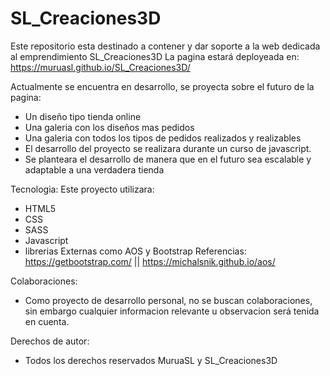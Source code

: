 # SL_Creaciones3D

Este repositorio esta destinado a contener y dar soporte a la web dedicada al emprendimiento SL_Creaciones3D
La pagina estará deployeada en: https://muruasl.github.io/SL_Creaciones3D/

Actualmente se encuentra en desarrollo, se proyecta sobre el futuro de la pagina:
  * Un diseño tipo tienda online
  * Una galeria con los diseños mas pedidos
  * Una galeria con todos los tipos de pedidos realizados y realizables
  * El desarrollo del proyecto se realizara durante un curso de javascript.
  * Se planteara el desarrollo de manera que en el futuro sea escalable y adaptable a una verdadera tienda
  
Tecnologia:
Este proyecto utilizara:
  * HTML5
  * CSS
  * SASS
  * Javascript
  * librerias Externas como AOS y Bootstrap
      Referencias: https://getbootstrap.com/ || https://michalsnik.github.io/aos/
  
Colaboraciones: 
  * Como proyecto de desarrollo personal, no se buscan colaboraciones, sin embargo cualquier informacion relevante u observacion será tenida en cuenta.
  
Derechos de autor:
  * Todos los derechos reservados MuruaSL y SL_Creaciones3D
  

